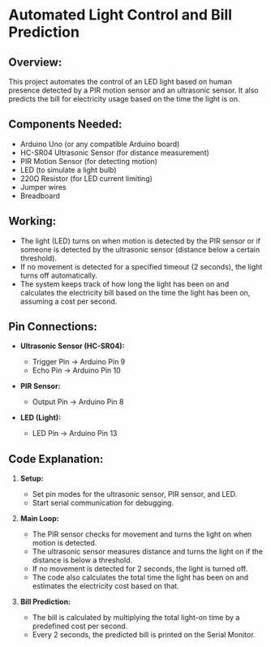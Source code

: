 # Automated Light Control and Bill Prediction

## Overview:
This project automates the control of an LED light based on human presence detected by a PIR motion sensor and an ultrasonic sensor. It also predicts the bill for electricity usage based on the time the light is on.

## Components Needed:
- Arduino Uno (or any compatible Arduino board)
- HC-SR04 Ultrasonic Sensor (for distance measurement)
- PIR Motion Sensor (for detecting motion)
- LED (to simulate a light bulb)
- 220Ω Resistor (for LED current limiting)
- Jumper wires
- Breadboard

## Working:
- The light (LED) turns on when motion is detected by the PIR sensor or if someone is detected by the ultrasonic sensor (distance below a certain threshold).
- If no movement is detected for a specified timeout (2 seconds), the light turns off automatically.
- The system keeps track of how long the light has been on and calculates the electricity bill based on the time the light has been on, assuming a cost per second.

## Pin Connections:
- **Ultrasonic Sensor (HC-SR04):**
  - Trigger Pin -> Arduino Pin 9
  - Echo Pin -> Arduino Pin 10

- **PIR Sensor:**
  - Output Pin -> Arduino Pin 8

- **LED (Light):**
  - LED Pin -> Arduino Pin 13

## Code Explanation:

1. **Setup:**
   - Set pin modes for the ultrasonic sensor, PIR sensor, and LED.
   - Start serial communication for debugging.

2. **Main Loop:**
   - The PIR sensor checks for movement and turns the light on when motion is detected.
   - The ultrasonic sensor measures distance and turns the light on if the distance is below a threshold.
   - If no movement is detected for 2 seconds, the light is turned off.
   - The code also calculates the total time the light has been on and estimates the electricity cost based on that.

3. **Bill Prediction:**
   - The bill is calculated by multiplying the total light-on time by a predefined cost per second.
   - Every 2 seconds, the predicted bill is printed on the Serial Monitor.
